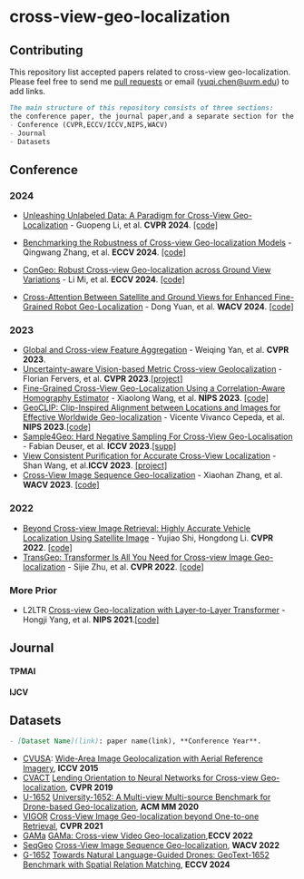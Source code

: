# cross-view-geo-localization
## Contributing
This repository list accepted papers related to cross-view geo-localization. Please feel free to send me [pull requests](https://github.com/yuqichen888/cross-view-geo-localization/pulls) or email (yuqi.chen@uvm.edu) to add links.
```markdown
The main structure of this repository consists of three sections:
the conference paper, the journal paper,and a separate section for the datasets, each described individually.
- Conference (CVPR,ECCV/ICCV,NIPS,WACV)
- Journal 
- Datasets
```

## Conference
### 2024

- [Unleashing Unlabeled Data: A Paradigm for Cross-View Geo-Localization](https://arxiv.org/abs/2403.14198) - Guopeng Li, et al. **CVPR 2024**. [[code]](https://github.com/liguopeng0923/UCVGL)

- [Benchmarking the Robustness of Cross-view Geo-localization Models](https://eccv.ecva.net/virtual/2024/poster/2096) - Qingwang Zhang, et al. **ECCV 2024**. [[code]](https://github.com/zqwlearning/CrossViewRobustness-Code)
- [ConGeo: Robust Cross-view Geo-localization across Ground View Variations](https://www.ecva.net/papers/eccv_2024/papers_ECCV/papers/02187.pdf) - Li Mi, et al. **ECCV 2024**. [[code]](https://github.com/eceo-epfl/ConGeo)
- [Cross-Attention Between Satellite and Ground Views for Enhanced Fine-Grained Robot Geo-Localization](https://openaccess.thecvf.com/content/WACV2024/papers/Yuan_Cross-Attention_Between_Satellite_and_Ground_Views_for_Enhanced_Fine-Grained_Robot_WACV_2024_paper.pdf) - Dong Yuan, et al. **WACV 2024**. [[code]](https://github.com/UQ-DongYuan/CVLocationTrans)





### 2023
- [Global and Cross-view Feature Aggregation](https://arxiv.org/abs/2305.06799) - Weiqing Yan, et al. **CVPR 2023**.
- [Uncertainty-aware Vision-based Metric Cross-view Geolocalization](https://arxiv.org/abs/2211.12145) - Florian Fervers, et al. **CVPR 2023**.[[project]](https://fferflo.github.io/projects/vismetcvgl23/#code)
- [Fine-Grained Cross-View Geo-Localization Using a Correlation-Aware Homography Estimator](https://neurips.cc/virtual/2023/poster/71077) - Xiaolong Wang, et al.  **NIPS 2023**. [[code]](https://github.com/xlwangDev/HC-Net)
- [GeoCLIP: Clip-Inspired Alignment between Locations and Images for Effective Worldwide Geo-localization](https://neurips.cc/virtual/2023/poster/72144) - Vicente Vivanco Cepeda, et al. **NIPS 2023**.[[code]](https://github.com/VicenteVivan/geo-clip)
- [Sample4Geo: Hard Negative Sampling For Cross-View Geo-Localisation](https://arxiv.org/abs/2303.11851) - Fabian Deuser, et al. **ICCV 2023**.[[supp]](https://openaccess.thecvf.com/content/ICCV2023/supplemental/Deuser_Sample4Geo_Hard_Negative_ICCV_2023_supplemental.pdf)
- [View Consistent Purification for Accurate Cross-View Localization](https://arxiv.org/abs/2308.08110) - Shan Wang, et al.**ICCV 2023**. [[project]](https://shanwang-shan.github.io/PureACL-website/)
- [Cross-View Image Sequence Geo-localization](https://arxiv.org/abs/2210.14295) - Xiaohan Zhang, et al. **WACV 2023**. [[code]](https://gitlab.com/vail-uvm/seqgeo)

### 2022
- [Beyond Cross-view Image Retrieval: Highly Accurate Vehicle Localization Using Satellite Image](https://arxiv.org/abs/2204.04752) - Yujiao Shi, Hongdong Li. **CVPR 2022**. [[code]](https://github.com/shiyujiao/HighlyAccurate.git)
- [TransGeo: Transformer Is All You Need for Cross-view Image Geo-localization](https://arxiv.org/abs/2204.00097) - Sijie Zhu, et al. **CVPR 2022**. [[code]](https://github.com/Jeff-Zilence/TransGeo2022)

### More Prior
- L2LTR [Cross-view Geo-localization with Layer-to-Layer Transformer](https://papers.nips.cc/paper_files/paper/2021/file/f31b20466ae89669f9741e047487eb37-Paper.pdf) - Hongji Yang, et al.	**NIPS 2021**.[[code]](https://github.com/yanghongji2007/cross_view_localization_L2LTR)																					
## Journal

#### TPMAI

#### IJCV

## Datasets

```markdown
- [Dataset Name](link): paper name(link), **Conference Year**.
```
- [CVUSA](https://mvrl.cse.wustl.edu/datasets/cvusa/): [Wide-Area Image Geolocalization with Aerial Reference Imagery](https://arxiv.org/abs/1510.03743),	**ICCV 2015**
- [CVACT](https://github.com/Liumouliu/OriCNN)	[Lending Orientation to Neural Networks for Cross-view Geo-localization](https://arxiv.org/abs/1903.12351),	**CVPR 2019**
- [U-1652](https://github.com/layumi/University1652-Baseline)	[University-1652: A Multi-view Multi-source Benchmark for Drone-based Geo-localization](https://arxiv.org/abs/2002.12186),	**ACM MM 2020**
- [VIGOR](https://github.com/Jeff-Zilence/VIGOR)	[Cross-View Image Geo-localization beyond One-to-one Retrieval](https://arxiv.org/abs/2011.12172),	**CVPR 2021**
- [GAMa](https://github.com/svyas23/GAMa)	[GAMa: Cross-view Video Geo-localization](https://arxiv.org/abs/2207.02431),**ECCV 2022**
- [SeqGeo](https://github.com/zxh009123/SeqGeo)	[Cross-View Image Sequence Geo-localization](https://arxiv.org/abs/2210.14295),	**WACV 2022**
- [G-1652](https://github.com/MultimodalGeo/GeoText-1652)	[Towards Natural Language-Guided Drones: GeoText-1652 Benchmark with Spatial Relation Matching](https://arxiv.org/abs/2311.12751),	**ECCV 2024**
